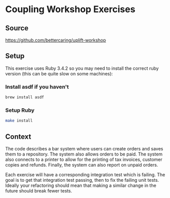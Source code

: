 # Coupling Workshop Exercises

## Source
 <https://github.com/bettercaring/uplift-workshop>

## Setup

This exercise uses Ruby 3.4.2 so you may need to install the correct ruby version (this can be quite slow on some machines):

### Install asdf if you haven't

```sh
brew install asdf
```

### Setup Ruby

```sh
make install
```

## Context
The code describes a bar system where users can create orders and saves them to a repository.
The system also allows orders to be paid. The system also connects to a printer to allow for
the printing of tax invoices, customer copies and refunds. Finally, the system can also report
on unpaid orders.

Each exercise will have a corresponding integration test which is failing. The goal is to get that integration test
passing, then to fix the failing unit tests. Ideally your refactoring should mean that making a similar
change in the future should break fewer tests.
